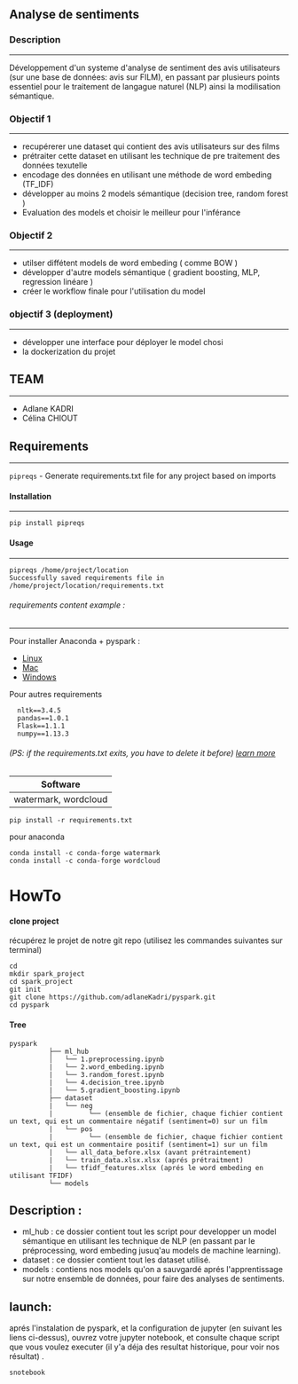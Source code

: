 ## Analyse de sentiments 
### Description
-----
Développement d'un systeme d'analyse de sentiment des avis utilisateurs (sur une base de données: avis sur FILM), en passant par plusieurs points essentiel pour le traitement de langague naturel (NLP) ainsi la modilisation sémantique.  


### Objectif 1 
-----
- recupérerer une dataset qui contient des avis utilisateurs sur des films 
- prétraiter cette dataset en utilisant les technique de pre traitement des données texutelle 
- encodage des données en utilisant une méthode de word embeding (TF_IDF)
- développer au moins 2 models sémantique (decision tree, random forest ) 
- Evaluation des models et choisir le meilleur pour l'inférance 

### Objectif 2
-----
- utilser diffétent models de word embeding  ( comme BOW ) 
- développer d'autre models sémantique ( gradient boosting, MLP, regression linéare ) 
- créer le workflow finale pour l'utilisation du model


### objectif 3  (deployment)
-----
- développer une interface pour déployer le model chosi
- la dockerization du projet 


## TEAM 
-----
- Adlane KADRI 
- Célina CHIOUT

## Requirements
-----

``pipreqs`` - Generate requirements.txt file for any project based on imports

#### Installation
------
    pip install pipreqs

#### Usage
-----
    pipreqs /home/project/location
    Successfully saved requirements file in /home/project/location/requirements.txt

###### requirements  content example : 
-----
Pour installer Anaconda + pyspark :
- [Linux](https://medium.com/@GalarnykMichael/install-spark-on-ubuntu-pyspark-231c45677de0)
- [Mac](https://medium.com/@GalarnykMichael/install-spark-on-mac-pyspark-453f395f240b)
- [Windows](https://medium.com/@GalarnykMichael/install-spark-on-windows-pyspark-4498a5d8d66c)

Pour autres requirements
```
  nltk==3.4.5
  pandas==1.0.1
  Flask==1.1.1
  numpy==1.13.3
```


###### (PS: if the requirements.txt exits, you have to delete it before) [learn more](https://pypi.org/project/pipreqs/)

| Software  |
| ----------------- | 
|    watermark, wordcloud | 

```
pip install -r requirements.txt
```
pour anaconda 
```
conda install -c conda-forge watermark
conda install -c conda-forge wordcloud
```


# HowTo
#### clone project
récupérez le projet de notre git repo (utilisez les commandes suivantes sur terminal)
```
cd 
mkdir spark_project
cd spark_project
git init 
git clone https://github.com/adlaneKadri/pyspark.git
cd pyspark
```
#### Tree
```
pyspark
          ├── ml_hub
          │   └── 1.preprocessing.ipynb
          |   └── 2.word_embeding.ipynb
          |   └── 3.random_forest.ipynb
          |   └── 4.decision_tree.ipynb
          |   └── 5.gradient_boosting.ipynb
          ├── dataset
          |   └── neg
          |         └── (ensemble de fichier, chaque fichier contient un text, qui est un commentaire négatif (sentiment=0) sur un film 
          |   └── pos
          |         └── (ensemble de fichier, chaque fichier contient un text, qui est un commentaire positif (sentiment=1) sur un film 
          |   └── all_data_before.xlsx (avant prétraintement)
          |   └── train_data.xlsx.xlsx (aprés prétraitment)
          |   └── tfidf_features.xlsx (aprés le word embeding en utilisant TFIDF) 
          └── models
```
Description : 
------
- ml_hub :  ce dossier contient tout les script pour developper un model sémantique en utilisant les technique de NLP (en passant par le préprocessing, word embeding jusuq'au models de machine learning).
- dataset :  ce dossier contient tout les dataset utilisé.
- models : contiens nos models qu'on a sauvgardé aprés l'apprentissage sur notre ensemble de données, pour faire des analyses de sentiments.


launch:
------
aprés l'instalation de pyspark, et la configuration de jupyter (en suivant les liens ci-dessus), ouvrez votre jupyter notebook, et consulte chaque script que vous voulez executer (il y'a déja des resultat historique, pour voir nos résultat) .

```
snotebook
```
